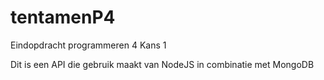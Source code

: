 # tentamenP4
Eindopdracht programmeren 4 Kans 1

Dit is een API die gebruik maakt van NodeJS in combinatie met MongoDB
